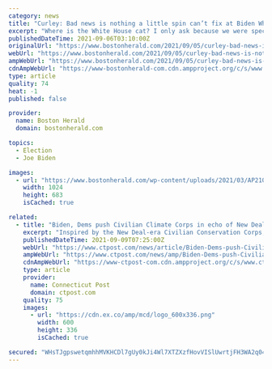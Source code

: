 ```yaml
---
category: news
title: "Curley: Bad news is nothing a little spin can’t fix at Biden White House"
excerpt: "Where is the White House cat? I only ask because we were specifically cautioned by White House press secretary Jen Psaki that the feline might appear when the going got tough. “I’ve"
publishedDateTime: 2021-09-06T03:10:00Z
originalUrl: "https://www.bostonherald.com/2021/09/05/curley-bad-news-is-nothing-a-little-spin-cant-fix-at-biden-white-house/"
webUrl: "https://www.bostonherald.com/2021/09/05/curley-bad-news-is-nothing-a-little-spin-cant-fix-at-biden-white-house/"
ampWebUrl: "https://www.bostonherald.com/2021/09/05/curley-bad-news-is-nothing-a-little-spin-cant-fix-at-biden-white-house/amp/"
cdnAmpWebUrl: "https://www-bostonherald-com.cdn.ampproject.org/c/s/www.bostonherald.com/2021/09/05/curley-bad-news-is-nothing-a-little-spin-cant-fix-at-biden-white-house/amp/"
type: article
quality: 74
heat: -1
published: false

provider:
  name: Boston Herald
  domain: bostonherald.com

topics:
  - Election
  - Joe Biden

images:
  - url: "https://www.bostonherald.com/wp-content/uploads/2021/03/AP21085637016977.jpg?w=1024&#038;h=683"
    width: 1024
    height: 683
    isCached: true

related:
  - title: "Biden, Dems push Civilian Climate Corps in echo of New Deal"
    excerpt: "Inspired by the New Deal-era Civilian Conservation Corps, President Joe Biden and congressional Democrats are pushing for a modern counterpart: a Civilian Climate Corps that would create hundreds of thousands of jobs building trails,"
    publishedDateTime: 2021-09-09T07:25:00Z
    webUrl: "https://www.ctpost.com/news/article/Biden-Dems-push-Civilian-Climate-Corps-in-echo-16445011.php"
    ampWebUrl: "https://www.ctpost.com/news/amp/Biden-Dems-push-Civilian-Climate-Corps-in-echo-16445011.php"
    cdnAmpWebUrl: "https://www-ctpost-com.cdn.ampproject.org/c/s/www.ctpost.com/news/amp/Biden-Dems-push-Civilian-Climate-Corps-in-echo-16445011.php"
    type: article
    provider:
      name: Connecticut Post
      domain: ctpost.com
    quality: 75
    images:
      - url: "https://cdn.ex.co/amp/mcd/logo_600x336.png"
        width: 600
        height: 336
        isCached: true

secured: "WHsTJgpswetqmhhMVKHCDl7gUy0kJi4Wl7XTZXzfHovVISlUwrtjFH3WA2q04iEt2IPlaFWNdkGADDoRI/L9ZOIoUhVXzOxmIdYerbLlvB782N390sJRrZae+RCaycbauJigxAmMIRYhD2JK50v++ZWT+QjFac4q1j/Fi7L8vrcHazfq/pdwiEKzOJMVPRlXgx4v63Zqpb4SZwPMg9qJmmzmWfdNj2jRRZ5mUiVOElUbI2OrbJkSN+XXYkx+xzMyU26L9vHV99CHWjA4PPyy9tfJuuJx9hfuVYjuIlhoPIuJB5K2YXIUAKbS2qCV72CWEomRLWk3bVGzHtLVJ07CycOM1qQ/tohNLCVUOrzEzqc=;8vd8BJUn2pP9WXfp59qgWg=="
---
```


